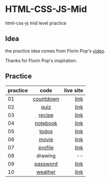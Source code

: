 # HTML-CSS-JS-Mid
 
 html-css-js mid level practice

## Idea
 
 the practice idea comes from Florin Pop's [video](https://www.youtube.com/watch?v=dtKciwk_si4&ab_channel=FlorinPop).
 
 Thanks for Florin Pop's inspiration.
 
## Practice
| practice        | code           | live site  |
| ------------- |:-------------:| -----:|
| 01     | [countdown](https://github.com/MacenoQ/HTML-CSS-JS-Mid/tree/master/01-Countdown)| [link](https://mq-mid-countdown.netlify.app/) |
| 02     | [quiz](https://github.com/MacenoQ/HTML-CSS-JS-Mid/tree/master/02-Quiz)| [link](https://mq-mid-quiz.netlify.app/) |
| 03     | [recipe](https://github.com/MacenoQ/HTML-CSS-JS-Mid/tree/master/03-Recipe)| [link](https://mq-mid-recipe.netlify.app/) |
| 04     | [notebook](https://github.com/MacenoQ/HTML-CSS-JS-Mid/tree/master/04-Notebook)| [link](https://mq-mid-notebook.netlify.app/) |
| 05     | [todos](https://github.com/MacenoQ/HTML-CSS-JS-Mid/tree/master/05-Todos)| [link](https://mq-mid-todos.netlify.app/) |
| 06     | [movie](https://github.com/MacenoQ/HTML-CSS-JS-Mid/tree/master/06-Movie)| [link](https://mq-mid-movie.netlify.app/) |
| 07     | [profile](https://github.com/MacenoQ/HTML-CSS-JS-Mid/tree/master/07-profile)| [link](https://mq-mid-profile.netlify.app/) |
| 08     | drawing| -- |
| 09     | [password](https://github.com/MacenoQ/HTML-CSS-JS-Mid/tree/master/09-Password)| [link](https://mq-mid-password.netlify.app/) |
| 10     | [weather](https://github.com/MacenoQ/HTML-CSS-JS-Mid/tree/master/10-Weather)| [link](https://mq-mid-weather.netlify.app/) |

